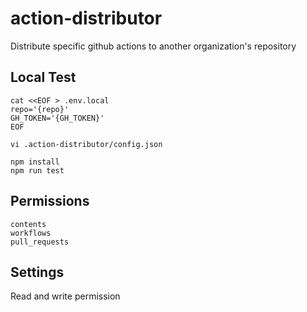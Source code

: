 # action-distributor
Distribute specific github actions to another organization's repository

## Local Test
```
cat <<EOF > .env.local
repo='{repo}'
GH_TOKEN='{GH_TOKEN}'
EOF

vi .action-distributor/config.json

npm install
npm run test

```

## Permissions
```
contents
workflows
pull_requests
```

## Settings
Read and write permission